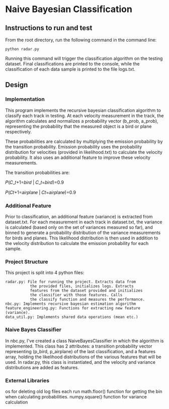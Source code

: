 # Naive Bayesian Classification
## Instructions to run and test
From the root directory, run the following command in the 
command line:
```
python radar.py
```
Running this command will trigger the classification algorithm
on the testing dataset. Final classifications are printed to the 
console, while the classification of each data sample is printed
to the file logs.txt.

## Design
### Implementation
This program implements the recursive bayesian classification 
algorithm to classify each track in testing. At each velocity
measurement in the track, the algorithm calculates and normalizes
a probability vector (b_prob, a_prob), representing the probability
that the measured object is a bird or plane respectively.

These probabilities are calculated by multiplying the emission
probability by the transition probability. Emission probability
uses the probability distribution for velocities (provided in 
likelihood.txt) to calculate the velocity probability. It also 
uses an additional feature to improve these velocity measurements.

The transition probabilities are:

𝑃(𝐶_𝑡+1=𝑏𝑖𝑟𝑑 | 𝐶_𝑡=𝑏𝑖𝑟𝑑)=0.9

𝑃(𝐶𝑡+1=𝑎𝑖𝑟𝑝𝑙𝑎𝑛𝑒 | 𝐶𝑡=𝑎𝑖𝑟𝑝𝑙𝑎𝑛𝑒)=0.9

### Additional Feature
Prior to classification, an additional feature (variance) is extracted from
dataset.txt. For each measurement in each track in dataset.txt, the variance
is calculated (based only on the set of variances measured so far), and binned
to generate a probability distribution of the variance measurements for birds
and planes. This likelihood distribution is then used in addition to the velocity 
distribution to calculate the emission probability for each sample.

### Project Structure
This project is split into 4 python files:
```
radar.py: File for running the project. Extracts data from
           the provided files, initializes logs. Extracts
           features from the dataset provided and initializes 
           the classifier with those features. Calls
           the classify function and measures the performance.
nbc.py: Implements recursive bayesian estimation algorithm
feature_engineering.py: Functions for extracting new feature (variance).
data_util.py: Implements shared data operations (mean etc.)
```

### Naive Bayes Classifier

In nbc.py, I've created a class NaiveBayesClassifier in which the algorithm
is implemented. This class has 2 attributes: a transition probability 
vector representing (p_bird, p_airplane) of the last classification, and
a features array, holding the likelihood distributions of the various
features that will be used. In radar.py, this class is instantiated, and
the velocity and variance distributions are added as features.

### External Libraries

os for deleting old log files each run
math.floor() function for getting the bin when calculating probabilities.
numpy.square() function for variance calculation